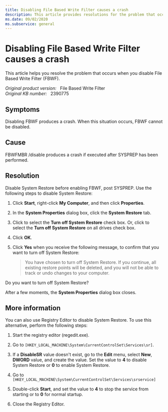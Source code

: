```yaml
---
title: Disabling File Based Write Filter causes a crash
description: This article provides resolutions for the problem that occurs when you disable File Based Write Filter.
ms.date: 09/02/2020
ms.subservice: general
---
```

# Disabling File Based Write Filter causes a crash

This article helps you resolve the problem that occurs when you disable File Based Write Filter (FBWF).

_Original product version:_ &nbsp; File Based Write Filter  
_Original KB number:_ &nbsp; 2390775

## Symptoms

Disabling FBWF produces a crash. When this situation occurs, FBWF cannot be disabled.

## Cause

FBWFMBR /disable produces a crash if executed after SYSPREP has been performed.

## Resolution

Disable System Restore before enabling FBWF, post SYSPREP. Use the following steps to disable System Restore:

1. Click **Start**, right-click **My Computer**, and then click **Properties**.
2. In the **System Properties** dialog box, click the **System Restore** tab.
3. Click to select the **Turn off System Restore** check box. Or, click to select the **Turn off System Restore** on all drives check box.
4. Click **OK**.
5. Click **Yes** when you receive the following message, to confirm that you want to turn off System Restore:

    > You have chosen to turn off System Restore. If you continue, all existing restore points will be deleted, and you will not be able to track or undo changes to your computer.

Do you want to turn off System Restore?

After a few moments, the **System Properties** dialog box closes.

## More information

You can also use Registry Editor to disable System Restore. To use this alternative, perform the following steps:

1. Start the registry editor (regedit.exe).

1. Go to `[HKEY_LOCAL_MACHINE\System\CurrentControlSet\Services\sr]`.

1. If a **DisableSR** value doesn't exist, go to the **Edit** menu, select **New**, **DWORD** value, and create the value. Set the value to **4** to disable System Restore or **0** to enable System Restore.

1. Go to `[HKEY_LOCAL_MACHINE\System\CurrentControlSet\Services\srservice]`

1. Double-click **Start**, and set the value to **4** to stop the service from starting or to **0** for normal startup.

1. Close the Registry Editor.
